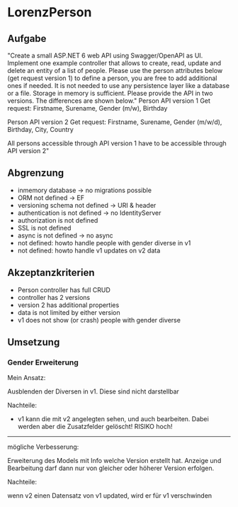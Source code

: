 # LorenzPerson

## Aufgabe

"Create a small ASP.NET 6 web API using Swagger/OpenAPI as UI. Implement one example controller that allows to create, read, update and delete an entity of a list of people. Please use the person attributes below (get request version 1) to define a person, you are free to add additional ones if needed. It is not needed to use any persistence layer like a database or a file. Storage in memory is sufficient. Please provide the API in two versions. The differences are shown below."
Person API version 1 Get request:
Firstname, Surename, Gender (m/w), Birthday

Person API version 2 Get request:
Firstname, Surename, Gender (m/w/d), Birthday, City, Country

All persons accessible through API version 1 have to be accessible through API version 2"

## Abgrenzung

* inmemory database -> no migrations possible
* ORM not defined -> EF
* versioning schema not defined -> URI & header
* authentication is not defined -> no IdentityServer
* authorization is not defined
* SSL is not defined
* async is not defined -> no async
* not defined: howto handle people with gender diverse in v1
* not defined: howto handle v1 updates on v2 data

## Akzeptanzkriterien

* Person controller has full CRUD
* controller has 2 versions
* version 2 has additional properties
* data is not limited by either version
* v1 does not show (or crash) people with gender diverse 

## Umsetzung

### Gender Erweiterung

Mein Ansatz: 

  Ausblenden der Diversen in v1. Diese sind nicht darstellbar

Nachteile:
  
  * v1 kann die mit v2 angelegten sehen, und auch bearbeiten. Dabei werden aber die Zusatzfelder gelöscht! RISIKO hoch!
  
--- 

mögliche Verbesserung: 

  Erweiterung des Models mit Info welche Version erstellt hat. Anzeige und Bearbeitung darf dann nur von gleicher oder höherer Version erfolgen.
  
Nachteile:

  wenn v2 einen Datensatz von v1 updated, wird er für v1 verschwinden 
